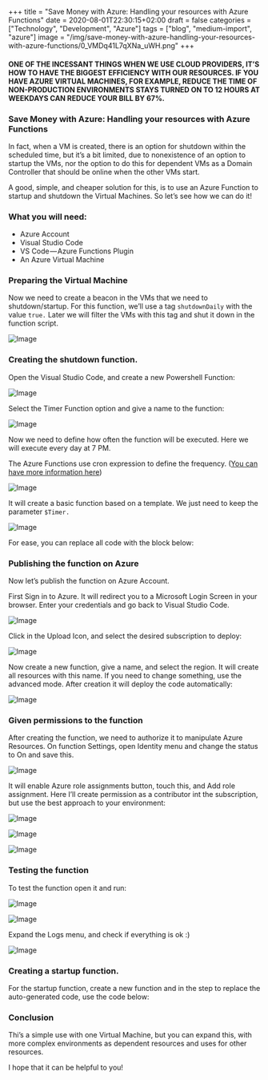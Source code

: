﻿+++
title = "Save Money with Azure: Handling your resources with Azure Functions"
date = 2020-08-01T22:30:15+02:00
draft = false
categories = ["Technology", "Development", "Azure"]
tags = ["blog", "medium-import", "azure"]
image = "/img/save-money-with-azure-handling-your-resources-with-azure-functions/0_VMDq41L7qXNa_uWH.png"
+++

#### ONE OF THE INCESSANT THINGS WHEN WE USE CLOUD PROVIDERS, IT’S HOW TO HAVE THE BIGGEST EFFICIENCY WITH OUR RESOURCES. IF YOU HAVE AZURE VIRTUAL MACHINES, FOR EXAMPLE, REDUCE THE TIME OF NON-PRODUCTION ENVIRONMENTS STAYS TURNED ON TO 12 HOURS AT WEEKDAYS CAN REDUCE YOUR BILL BY 67%.

### Save Money with Azure: Handling your resources with Azure Functions

In fact, when a VM is created, there is an option for shutdown within the scheduled time, but it’s a bit limited, due to nonexistence of an option to startup the VMs, nor the option to do this for dependent VMs as a Domain Controller that should be online when the other VMs start.

A good, simple, and cheaper solution for this, is to use an Azure Function to startup and shutdown the Virtual Machines. So let’s see how we can do it!

### What you will need:

- Azure Account
- Visual Studio Code
- VS Code — Azure Functions Plugin
- An Azure Virtual Machine

### Preparing the Virtual Machine

Now we need to create a beacon in the VMs that we need to shutdown/startup. For this function, we’ll use a tag `shutdownDaily` with the value `true.` Later we will filter the VMs with this tag and shut it down in the function script.

![Image](/img/save-money-with-azure-handling-your-resources-with-azure-functions/0_VMDq41L7qXNa_uWH.png)

### Creating the shutdown function.

Open the Visual Studio Code, and create a new Powershell Function:

![Image](/img/save-money-with-azure-handling-your-resources-with-azure-functions/0_x3FsmyoMMUNj0q89.png)

Select the Timer Function option and give a name to the function:

![Image](/img/save-money-with-azure-handling-your-resources-with-azure-functions/0_P6mXyablY5cs1Jfv.png)

Now we need to define how often the function will be executed. Here we will execute every day at 7 PM.

The Azure Functions use cron expression to define the frequency. ([You can have more information here](https://docs.microsoft.com/en-us/azure/azure-functions/functions-bindings-timer?tabs=csharp))

![Image](/img/save-money-with-azure-handling-your-resources-with-azure-functions/0_n0gQs-THU0idujzR.png)

It will create a basic function based on a template. We just need to keep the parameter `$Timer.`

![Image](/img/save-money-with-azure-handling-your-resources-with-azure-functions/0_oLUB3JIPcB0ma_tU.png)

For ease, you can replace all code with the block below:

### Publishing the function on Azure

Now let’s publish the function on Azure Account.

First Sign in to Azure. It will redirect you to a Microsoft Login Screen in your browser. Enter your credentials and go back to Visual Studio Code.

![Image](/img/save-money-with-azure-handling-your-resources-with-azure-functions/0_WmwVA4gnSHHC2RDf.png)

Click in the Upload Icon, and select the desired subscription to deploy:

![Image](/img/save-money-with-azure-handling-your-resources-with-azure-functions/0_BYBgma7b7A8X1kAG.png)

Now create a new function, give a name, and select the region. It will create all resources with this name. If you need to change something, use the advanced mode. After creation it will deploy the code automatically:

![Image](/img/save-money-with-azure-handling-your-resources-with-azure-functions/0_YgzrA2wK4fkZ1byd.png)

### Given permissions to the function

After creating the function, we need to authorize it to manipulate Azure Resources. On function Settings, open Identity menu and change the status to On and save this.

![Image](/img/save-money-with-azure-handling-your-resources-with-azure-functions/0_vvKuP65ge7TiWRdW.png)

It will enable Azure role assignments button, touch this, and Add role assignment. Here I’ll create permission as a contributor int the subscription, but use the best approach to your environment:

![Image](/img/save-money-with-azure-handling-your-resources-with-azure-functions/0_0nDFGluJUhFbx2pj.png)

![Image](/img/save-money-with-azure-handling-your-resources-with-azure-functions/0_5TpXmm0HWeY8kJtp.png)

![Image](/img/save-money-with-azure-handling-your-resources-with-azure-functions/0_agTsn3G0E0Ym6ChC.png)

### Testing the function

To test the function open it and run:

![Image](/img/save-money-with-azure-handling-your-resources-with-azure-functions/0_TTBxoeKG68JZL3hk.png)

![Image](/img/save-money-with-azure-handling-your-resources-with-azure-functions/0_vub82xMTqcUO97ji.png)

Expand the Logs menu, and check if everything is ok :)

![Image](/img/save-money-with-azure-handling-your-resources-with-azure-functions/0_ZIaRcU6mg_3awEce.png)

### Creating a startup function.

For the startup function, create a new function and in the step to replace the auto-generated code, use the code below:

### Conclusion

Thi’s a simple use with one Virtual Machine, but you can expand this, with more complex environments as dependent resources and uses for other resources.

I hope that it can be helpful to you!
